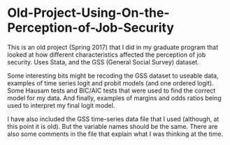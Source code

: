 # Old-Project-Using-On-the-Perception-of-Job-Security
This is an old project (Spring 2017) that I did in my graduate program that looked at how different characteristics affected the perception of job security. Uses Stata, and the GSS (General Social Survey) dataset.

Some interesting bits might be recoding the GSS dataset to useable data, examples of time series logit and probit models (and one ordered logit). Some Hausam tests and BIC/AIC tests that were used to find the correct model for my data. And finally, examples of margins and odds ratios being used to interpret my final logit model.

I have also included the GSS time-series data file that I used (although, at this point it is old). But the variable names should be the same. There are also some comments in the file that explain what I was thinking at the time.
